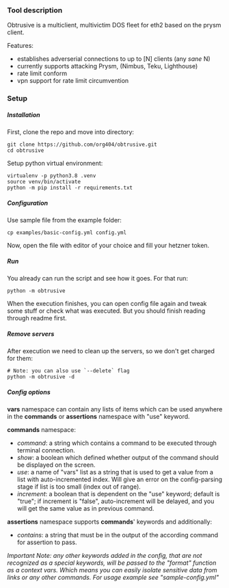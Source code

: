 ### Tool description
Obtrusive is a multiclient, multivictim DOS fleet for eth2 based on the prysm client.  
  
Features:
* establishes adverserial connections to up to [N] clients (any *sane* N)
* currently supports attacking Prysm, (Nimbus, Teku, Lighthouse)
* rate limit conform
* vpn support for rate limit circumvention

### Setup

##### Installation
First, clone the repo and move into directory:
```
git clone https://github.com/org404/obtrusive.git
cd obtrusive
```
Setup python virtual environment:
```
virtualenv -p python3.8 .venv
source venv/bin/activate
python -m pip install -r requirements.txt
```

##### Configuration
Use sample file from the example folder:
```
cp examples/basic-config.yml config.yml
```
Now, open the file with editor of your choice and fill your hetzner token.

##### Run
You already can run the script and see how it goes. For that run:
```
python -m obtrusive
```
When the execution finishes, you can open config file again and tweak some stuff or check what was executed.
But you should finish reading through readme first.

##### Remove servers
After execution we need to clean up the servers, so we don't get charged for them:
```
# Note: you can also use `--delete` flag
python -m obtrusive -d
```

##### Config options
**vars** namespace can contain any lists of items which can be used anywhere in the **commands** or **assertions** namespace with "use" keyword.  
  
**commands** namespace:
* *command*: a string which contains a command to be executed through terminal connection.
* *show*: a boolean which defined whether output of the command should be displayed on the screen.
* *use*: a name of "vars" list as a string that is used to get a value from a list with auto-incremented index. Will give an error on the config-parsing stage if list is too small (index out of range).
* *increment*: a boolean that is dependent on the "use" keyword; default is "true"; if increment is "false", auto-increment will be delayed, and you will get the same value as in previous command.
  
**assertions** namespace supports **commands**' keywords and additionally:
* *contains*: a string that must be in the output of the according command for assertion to pass.
  
*Important Note: any other keywords added in the config, that are not recognized as a special keywords, will be passed to the "format" function as a context vars. Which means you can easily isolate sensitive data from links or any other commands. For usage example see "sample-config.yml"*
